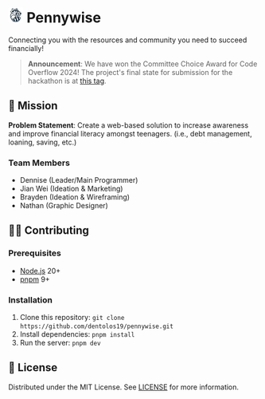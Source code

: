 <h1>
  <img src="public/icon.png" alt="Icon" height="30" />
  <span>Pennywise</span>
</h1>

Connecting you with the resources and community you need to succeed financially!

> **Announcement**: We have won the Committee Choice Award for Code Overflow 2024! The project's final state for submission for the hackathon is at [this tag](https://github.com/dentolos19/pennywise/tree/submission).

## 🏢 Mission

**Problem Statement**: Create a web-based solution to increase awareness and improve financial literacy amongst teenagers. (i.e., debt management, loaning, saving, etc.)

### Team Members

- Dennise (Leader/Main Programmer)
- Jian Wei (Ideation & Marketing)
- Brayden (Ideation & Wireframing)
- Nathan (Graphic Designer)

## 🧑‍💻 Contributing

### Prerequisites

- [Node.js](https://nodejs.org) 20+
- [pnpm](https://pnpm.io) 9+

### Installation

1. Clone this repository: `git clone https://github.com/dentolos19/pennywise.git`
2. Install dependencies: `pnpm install`
3. Run the server: `pnpm dev`

## 📜 License

Distributed under the MIT License. See [LICENSE](LICENSE) for more information.